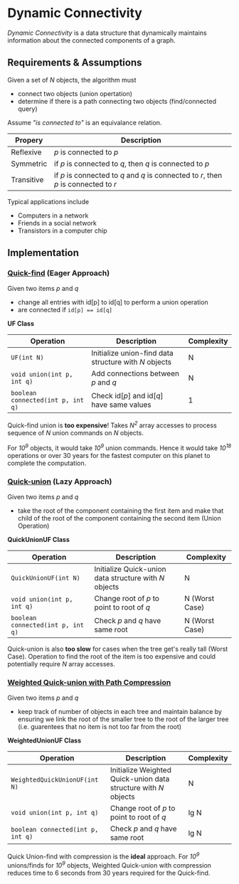 # Dynamic Connectivity

*Dynamic Connectivity* is a data structure that dynamically maintains information about the connected components of a graph.

## Requirements & Assumptions
Given a set of *N* objects, the algorithm must

* connect two objects (union opertation)
* determine if there is a path connecting two objects (find/connected query)

Assume *"is connected to"* is an equivalance relation.

| Propery    | Description |
| ---------- | ----------- |
| Reflexive  | _p_ is connected to _p_ |
| Symmetric  | if _p_ is connected to _q_, then _q_ is connected to _p_ |
| Transitive | if _p_ is connected to _q_ and _q_ is connected to _r_, then _p_ is connected to _r_ |


Typical applications include

* Computers in a network
* Friends in a social network
* Transistors in a computer chip


## Implementation


### [Quick-find](../../src/main/java/com/rehmanz/dynamic_connectivity/QuickFindUF.java) (Eager Approach)


Given two items _p_ and _q_
* change all entries with id[p] to id[q] to perform a union operation
* are connected if `id[p] == id[q]`


**UF Class**

| Operation | Description | Complexity |
| ----------| ----------- | ---------- |
| `UF(int N)` | Initialize union-find data structure with *N* objects | N |
| `void union(int p, int q)` | Add connections between _p_ and _q_ | N |
| `boolean connected(int p, int q)` | Check id[_p_] and id[_q_] have same values | 1 |

Quick-find union is **too expensive**! Takes *N<sup>2</sup>* array accesses to process sequence of *N* union commands 
on *N* objects. 

For *10<sup>9</sup>* objects, it would take *10<sup>9</sup>* union commands. Hence it would take
*10<sup>18</sup>* operations or over 30 years for the fastest computer on this planet to complete the computation.


### [Quick-union](../../src/main/java/com/rehmanz/dynamic_connectivity/QuickUnionUF.java) (Lazy Approach)

Given two items _p_ and _q_
* take the root of the component containing the first item and make that child of the root of the component containing
the second item (Union Operation)


**QuickUnionUF Class**

| Operation | Description | Complexity |
| ----------| ----------- | ---------- |
| `QuickUnionUF(int N)` | Initialize Quick-union data structure with *N* objects | N |
| `void union(int p, int q)` | Change root of _p_ to point to root of _q_ | N (Worst Case) |
| `boolean connected(int p, int q)` | Check _p_ and _q_ have same root | N (Worst Case) |

Quick-union is also **too slow** for cases when the tree get's really tall (Worst Case). Operation to find the root of
the item is too expensive and could potentially require _N_ array accesses.

### [Weighted Quick-union with Path Compression](../../src/main/java/com/rehmanz/dynamic_connectivity/WeightedQuickUnionUF.java)

Given two items _p_ and _q_
* keep track of number of objects in each tree and maintain balance by ensuring we link the root of the smaller tree to
the root of the larger tree (i.e. guarentees that no item is not too far from the root)

**WeightedUnionUF Class**

| Operation | Description | Complexity |
| ----------| ----------- | ---------- |
| `WeightedQuickUnionUF(int N)` | Initialize Weighted Quick-union data structure with *N* objects | N |
| `void union(int p, int q)` | Change root of _p_ to point to root of _q_ | lg N |
| `boolean connected(int p, int q)` | Check _p_ and _q_ have same root | lg N |

Quick Union-find with compression is the **ideal** approach. For *10<sup>9</sup>* unions/finds for *10<sup>9</sup>* 
objects, Weighted Quick-union with compression reduces time to 6 seconds from 30 years required for the Quick-find.